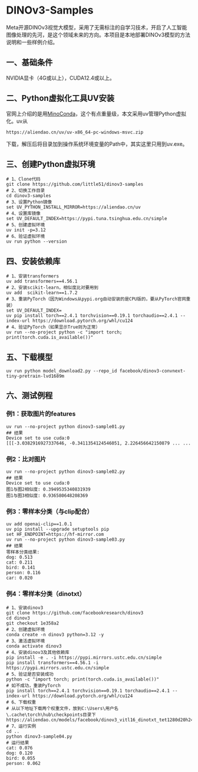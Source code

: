 # DINOv3-Samples

Meta开源DINOv3视觉大模型，采用了无需标注的自学习技术，开启了人工智能图像处理的先河，是这个领域未来的方向。本项目是本地部署DINOv3模型的方法说明和一些样例介绍。

## 一、基础条件

NVIDIA显卡（4G或以上），CUDA12.4或以上。

## 二、Python虚拟化工具UV安装

官网上介绍的是用[MinoConda](https://zhida.zhihu.com/search?content_id=261875970&content_type=Article&match_order=1&q=MinoConda&zhida_source=entity)，这个有点重量级，本文采用uv管理Python虚拟化。uv从

```shell
https://aliendao.cn/uv/uv-x86_64-pc-windows-msvc.zip
```

 下载，解压后将目录加到操作系统环境变量的Path中，其实这里只用到uv.exe。

## 三、创建Python虚拟环境

```shell
# 1、Clone代码
git clone https://github.com/little51/dinov3-samples
# 2、切换工作目录
cd dinov3-samples
# 3、设置Python镜像
set UV_PYTHON_INSTALL_MIRROR=https://aliendao.cn/uv
# 4、设置库镜像
set UV_DEFAULT_INDEX=https://pypi.tuna.tsinghua.edu.cn/simple
# 5、创建虚拟环境
uv init -p=3.12
# 6、验证虚拟环境
uv run python --version
```

## 四、安装依赖库

```shell
# 1、安装transformers
uv add transformers==4.56.1
# 2、安装scikit-learn，相似度比对要用到
uv add  scikit-learn==1.7.2
# 3、重装PyTorch（因为Windows从pypi.org自动安装的是CPU版的，要从PyTorch官网重装）
set UV_DEFAULT_INDEX=
uv pip install torch==2.4.1 torchvision==0.19.1 torchaudio==2.4.1 --index-url https://download.pytorch.org/whl/cu124
# 4、验证PyTorch（如果显示True则为正常）
uv run --no-project python -c "import torch; print(torch.cuda.is_available())"
```

## 五、下载模型

```shell
uv run python model_download2.py --repo_id facebook/dinov3-convnext-tiny-pretrain-lvd1689m
```

## 六、测试例程

### 例1：获取图片的features

```shell
uv run --no-project python dinov3-sample01.py
## 结果
Device set to use cuda:0
[[[-3.0382916927337646, -0.3411354124546051, 2.226456642150879 ... ...
```

### 例2：比对图片

```shell
uv run --no-project python dinov3-sample02.py
## 结果
Device set to use cuda:0
图1与图2相似度: 0.3949535340831939
图1与图3相似度: 0.936580648208369
```

### 例3：零样本分类（与clip配合）

```shell
uv add openai-clip==1.0.1
uv pip install --upgrade setuptools pip
set HF_ENDPOINT=https://hf-mirror.com
uv run --no-project python dinov3-sample03.py
## 结果
零样本分类结果:
dog: 0.513
cat: 0.211
bird: 0.141
person: 0.116
car: 0.020
```

### 例4：零样本分类（dinotxt）

```shell
# 1、安装dinov3
git clone https://github.com/facebookresearch/dinov3
cd dinov3
git checkout 1e358a2
# 2、创建虚拟环境
conda create -n dinov3 python=3.12 -y
# 3、激活虚拟环境
conda activate dinov3
# 4、安装dinov3及其他依赖库
pip install -e . -i https://pypi.mirrors.ustc.edu.cn/simple
pip install transformers==4.56.1 -i https://pypi.mirrors.ustc.edu.cn/simple
# 5、验证是否安装成功
python -c "import torch; print(torch.cuda.is_available())"
# 如不成功，重装PyTorch
pip install torch==2.4.1 torchvision==0.19.1 torchaudio==2.4.1 --index-url https://download.pytorch.org/whl/cu124
# 6、下载权重
# 从以下地址下载两个权重文件，放到C:\Users\用户名\.cache\torch\hub\checkpoints目录下
https://aliendao.cn/models/facebook/dinov3_vitl16_dinotxt_tet1280d20h24l
# 7、运行实例
cd ..
python dinov3-sample04.py
# 运行结果
cat: 0.076
dog: 0.120
bird: 0.055
person: 0.062
```